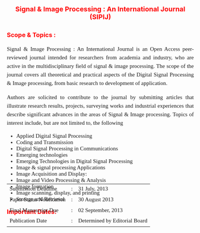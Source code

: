 <h1><strong><p align="center"><font color="#FF0000"><font size="+1">Signal & Image Processing : An International Journal
(SIPIJ)</font></font></strong></h1></p>
<h3><strong><font color="#FF0000">Scope & Topics :</font></strong></h3>
<p style="font:normal 15px Trebuchet MS; line-height:23px;" align="justify">Signal & Image Processing : An International Journal is an Open Access peer-reviewed journal intended for researchers from academia and industry, who are active in the multidisciplinary field of signal & image processing. The scope of the journal covers all theoretical and practical aspects of the Digital Signal Processing & Image processing, from basic research to development of application.</p>
<p style="font:normal 15px Trebuchet MS; line-height:23px;" align="justify">Authors are solicited to contribute to the journal by submitting articles that illustrate research results, projects, surveying works and industrial experiences that describe significant advances in the areas of Signal & Image processing. Topics of interest include, but are not limited to, the following
</p>
<ul style="font:normal 15px Trebuchet MS; line-height:23pxmargin-left:50px">
  <li>Applied Digital Signal Processing</li>
  <li>Coding and Transmission</li>
   <li>Digital Signal Processing in Communications</li>
   <li>Emerging technologies</li>
   <li>Emerging Technologies in Digital Signal Processing</li>
   <li>Image & signal processing Applications</li>
   <li>Image Acquisition and Display:</li>
   <li>Image and Video Processing & Analysis</li>
   <li>Image formation</li>
   <li>Image scanning, display, and printing</li>
   <li>Storage and Retrieval</li></ul>
<h3 style="margin:0 auto; height:25px;"><strong><font color="#FF0000">Important Dates:</font></strong></h3>
<table align="center" style="margin-top:-90px;font:normal 15px Trebuchet MS; line-height:23px">
<tr><td>Submission Deadline</td><td>:</td><td>31 July, 2013</td></tr>
<tr><td>Paper Status Notification</td><td>:</td><td>30 August 2013</td></tr>
<tr><td>Final Manuscript Due</td><td>:</td><td>02 September, 2013</td></tr>
<tr><td>Publication Date</td><td>:</td><td>Determined by Editorial Board</td></tr></table>
